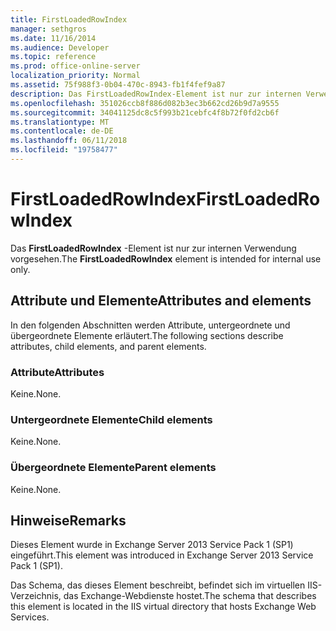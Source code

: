 ```yaml
---
title: FirstLoadedRowIndex
manager: sethgros
ms.date: 11/16/2014
ms.audience: Developer
ms.topic: reference
ms.prod: office-online-server
localization_priority: Normal
ms.assetid: 75f988f3-0b04-470c-8943-fb1f4fef9a87
description: Das FirstLoadedRowIndex-Element ist nur zur internen Verwendung vorgesehen.
ms.openlocfilehash: 351026ccb8f886d082b3ec3b662cd26b9d7a9555
ms.sourcegitcommit: 34041125dc8c5f993b21cebfc4f8b72f0fd2cb6f
ms.translationtype: MT
ms.contentlocale: de-DE
ms.lasthandoff: 06/11/2018
ms.locfileid: "19758477"
---
```

# <a name="firstloadedrowindex"></a><span data-ttu-id="3601b-103">FirstLoadedRowIndex</span><span class="sxs-lookup"><span data-stu-id="3601b-103">FirstLoadedRowIndex</span></span>

<span data-ttu-id="3601b-104">Das **FirstLoadedRowIndex** -Element ist nur zur internen Verwendung vorgesehen.</span><span class="sxs-lookup"><span data-stu-id="3601b-104">The **FirstLoadedRowIndex** element is intended for internal use only.</span></span> 

## <a name="attributes-and-elements"></a><span data-ttu-id="3601b-105">Attribute und Elemente</span><span class="sxs-lookup"><span data-stu-id="3601b-105">Attributes and elements</span></span>

<span data-ttu-id="3601b-106">In den folgenden Abschnitten werden Attribute, untergeordnete und übergeordnete Elemente erläutert.</span><span class="sxs-lookup"><span data-stu-id="3601b-106">The following sections describe attributes, child elements, and parent elements.</span></span>
  
### <a name="attributes"></a><span data-ttu-id="3601b-107">Attribute</span><span class="sxs-lookup"><span data-stu-id="3601b-107">Attributes</span></span>

<span data-ttu-id="3601b-108">Keine.</span><span class="sxs-lookup"><span data-stu-id="3601b-108">None.</span></span>
  
### <a name="child-elements"></a><span data-ttu-id="3601b-109">Untergeordnete Elemente</span><span class="sxs-lookup"><span data-stu-id="3601b-109">Child elements</span></span>

<span data-ttu-id="3601b-110">Keine.</span><span class="sxs-lookup"><span data-stu-id="3601b-110">None.</span></span>
  
### <a name="parent-elements"></a><span data-ttu-id="3601b-111">Übergeordnete Elemente</span><span class="sxs-lookup"><span data-stu-id="3601b-111">Parent elements</span></span>

<span data-ttu-id="3601b-112">Keine.</span><span class="sxs-lookup"><span data-stu-id="3601b-112">None.</span></span>
  
## <a name="remarks"></a><span data-ttu-id="3601b-113">Hinweise</span><span class="sxs-lookup"><span data-stu-id="3601b-113">Remarks</span></span>

<span data-ttu-id="3601b-114">Dieses Element wurde in Exchange Server 2013 Service Pack 1 (SP1) eingeführt.</span><span class="sxs-lookup"><span data-stu-id="3601b-114">This element was introduced in Exchange Server 2013 Service Pack 1 (SP1).</span></span>
  
<span data-ttu-id="3601b-115">Das Schema, das dieses Element beschreibt, befindet sich im virtuellen IIS-Verzeichnis, das Exchange-Webdienste hostet.</span><span class="sxs-lookup"><span data-stu-id="3601b-115">The schema that describes this element is located in the IIS virtual directory that hosts Exchange Web Services.</span></span>
  


